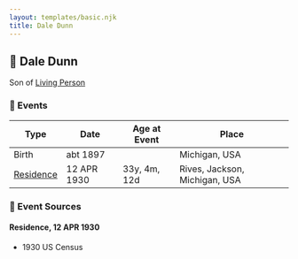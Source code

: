 ```yaml
---
layout: templates/basic.njk
title: Dale Dunn
---
```

## 🔵 Dale Dunn

Son of [Living Person](/people/1/14066328)

### 📆 Events

Type | Date | Age at Event | Place
------ | ------ | ------ | ------
Birth | abt 1897 |  | Michigan, USA
[Residence](#event-event-0) | 12 APR 1930 | 33y, 4m, 12d | Rives, Jackson, Michigan, USA

### 📰 Event Sources

#### <a id="event-event-0"></a> Residence, 12 APR 1930
* 1930 US Census

